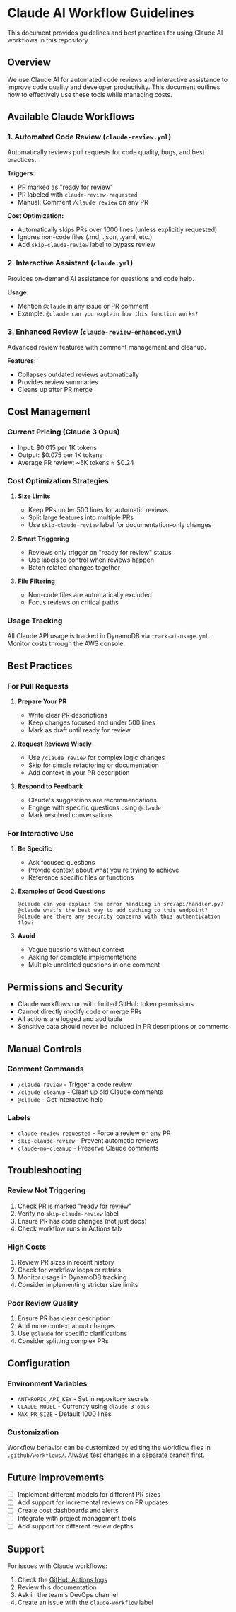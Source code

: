 # Claude AI Workflow Guidelines

This document provides guidelines and best practices for using Claude AI workflows in this repository.

## Overview

We use Claude AI for automated code reviews and interactive assistance to improve code quality and developer productivity. This document outlines how to effectively use these tools while managing costs.

## Available Claude Workflows

### 1. Automated Code Review (`claude-review.yml`)
Automatically reviews pull requests for code quality, bugs, and best practices.

**Triggers:**
- PR marked as "ready for review"
- PR labeled with `claude-review-requested`
- Manual: Comment `/claude review` on any PR

**Cost Optimization:**
- Automatically skips PRs over 1000 lines (unless explicitly requested)
- Ignores non-code files (.md, .json, .yaml, etc.)
- Add `skip-claude-review` label to bypass review

### 2. Interactive Assistant (`claude.yml`)
Provides on-demand AI assistance for questions and code help.

**Usage:**
- Mention `@claude` in any issue or PR comment
- Example: `@claude can you explain how this function works?`

### 3. Enhanced Review (`claude-review-enhanced.yml`)
Advanced review features with comment management and cleanup.

**Features:**
- Collapses outdated reviews automatically
- Provides review summaries
- Cleans up after PR merge

## Cost Management

### Current Pricing (Claude 3 Opus)
- Input: $0.015 per 1K tokens
- Output: $0.075 per 1K tokens
- Average PR review: ~5K tokens ≈ $0.24

### Cost Optimization Strategies

1. **Size Limits**
   - Keep PRs under 500 lines for automatic reviews
   - Split large features into multiple PRs
   - Use `skip-claude-review` label for documentation-only changes

2. **Smart Triggering**
   - Reviews only trigger on "ready for review" status
   - Use labels to control when reviews happen
   - Batch related changes together

3. **File Filtering**
   - Non-code files are automatically excluded
   - Focus reviews on critical paths

### Usage Tracking
All Claude API usage is tracked in DynamoDB via `track-ai-usage.yml`. Monitor costs through the AWS console.

## Best Practices

### For Pull Requests

1. **Prepare Your PR**
   - Write clear PR descriptions
   - Keep changes focused and under 500 lines
   - Mark as draft until ready for review

2. **Request Reviews Wisely**
   - Use `/claude review` for complex logic changes
   - Skip for simple refactoring or documentation
   - Add context in your PR description

3. **Respond to Feedback**
   - Claude's suggestions are recommendations
   - Engage with specific questions using `@claude`
   - Mark resolved conversations

### For Interactive Use

1. **Be Specific**
   - Ask focused questions
   - Provide context about what you're trying to achieve
   - Reference specific files or functions

2. **Examples of Good Questions**
   ```
   @claude can you explain the error handling in src/api/handler.py?
   @claude what's the best way to add caching to this endpoint?
   @claude are there any security concerns with this authentication flow?
   ```

3. **Avoid**
   - Vague questions without context
   - Asking for complete implementations
   - Multiple unrelated questions in one comment

## Permissions and Security

- Claude workflows run with limited GitHub token permissions
- Cannot directly modify code or merge PRs
- All actions are logged and auditable
- Sensitive data should never be included in PR descriptions or comments

## Manual Controls

### Comment Commands
- `/claude review` - Trigger a code review
- `/claude cleanup` - Clean up old Claude comments
- `@claude` - Get interactive help

### Labels
- `claude-review-requested` - Force a review on any PR
- `skip-claude-review` - Prevent automatic reviews
- `claude-no-cleanup` - Preserve Claude comments

## Troubleshooting

### Review Not Triggering
1. Check PR is marked "ready for review"
2. Verify no `skip-claude-review` label
3. Ensure PR has code changes (not just docs)
4. Check workflow runs in Actions tab

### High Costs
1. Review PR sizes in recent history
2. Check for workflow loops or retries
3. Monitor usage in DynamoDB tracking
4. Consider implementing stricter size limits

### Poor Review Quality
1. Ensure PR has clear description
2. Add more context about changes
3. Use `@claude` for specific clarifications
4. Consider splitting complex PRs

## Configuration

### Environment Variables
- `ANTHROPIC_API_KEY` - Set in repository secrets
- `CLAUDE_MODEL` - Currently using `claude-3-opus`
- `MAX_PR_SIZE` - Default 1000 lines

### Customization
Workflow behavior can be customized by editing the workflow files in `.github/workflows/`. Always test changes in a separate branch first.

## Future Improvements

- [ ] Implement different models for different PR sizes
- [ ] Add support for incremental reviews on PR updates
- [ ] Create cost dashboards and alerts
- [ ] Integrate with project management tools
- [ ] Add support for different review depths

## Support

For issues with Claude workflows:
1. Check the [GitHub Actions logs](../../actions)
2. Review this documentation
3. Ask in the team's DevOps channel
4. Create an issue with the `claude-workflow` label
